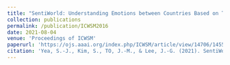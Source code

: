 ```yaml
---
title: "SentiWorld: Understanding Emotions between Countries Based on Tweets"
collection: publications
permalink: /publication/ICWSM2016
date: 2021-08-04
venue: 'Proceedings of ICWSM'
paperurl: 'https://ojs.aaai.org/index.php/ICWSM/article/view/14706/14555'
citation: 'Yea, S.-J., Kim, S., TO, J.-M., & Lee, J.-G. (2021). SentiWorld: Understanding Emotions between Countries Based on Tweets. ICWSM, 10(1), 762--763.'
---
```

